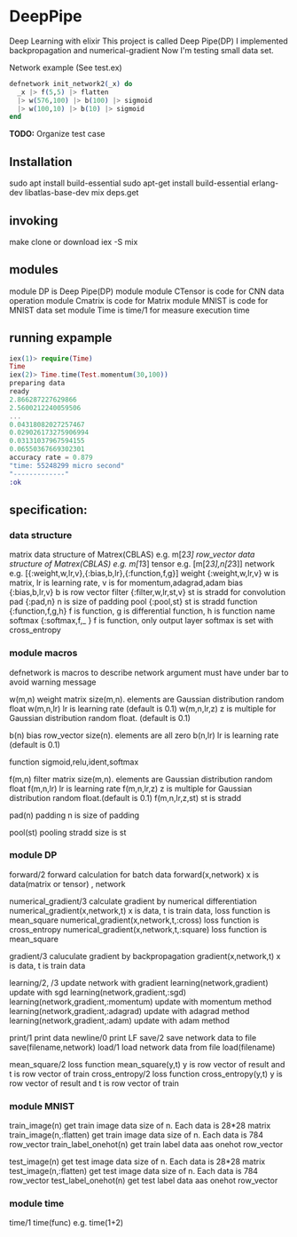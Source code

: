 # DeepPipe
Deep Learning with elixir
This project is called Deep Pipe(DP)
I implemented backpropagation and numerical-gradient
Now I'm testing small data set.

Network example (See test.ex)

```elixir
defnetwork init_network2(_x) do
  _x |> f(5,5) |> flatten
  |> w(576,100) |> b(100) |> sigmoid
  |> w(100,10) |> b(10) |> sigmoid
end
```

**TODO:**
Organize test case

## Installation
sudo apt install build-essential
sudo apt-get install build-essential erlang-dev libatlas-base-dev
mix deps.get

## invoking
make clone or download
iex -S mix

## modules
module DP is Deep Pipe(DP) module
module CTensor is code for CNN data operation
module Cmatrix is code for Matrix
module MNIST is code for MNIST data set
module Time is time/1 for measure execution time

## running expample
```elixir
iex(1)> require(Time)
Time
iex(2)> Time.time(Test.momentum(30,100))
preparing data
ready
2.866287227629866
2.5600212240059506
...
0.04318082027257467
0.029026173275906994
0.03131037967594155
0.06550367669302301
accuracy rate = 0.879
"time: 55248299 micro second"
"-------------"
:ok
```

## specification:

### data structure
matrix  data structure of Matrex(CBLAS) e.g. m[2*3]
row_vector data structure of Matrex(CBLAS)  e.g. m[1*3]
tensor e.g. [m[2*3],n[2*3]]
network e.g. [{:weight,w,lr,v},{:bias,b,lr},{:function,f,g}]
weight {:weight,w,lr,v} w is matrix, lr is learning rate, v is for momentum,adagrad,adam
bias   {:bias,b,lr,v} b is row vector
filter {:filter,w,lr,st,v} st is stradd for convolution
pad    {:pad,n} n is size of padding
pool   {:pool,st} st is stradd
function {:function,f,g,h} f is function, g is differential function, h is function name
softmax {:softmax,f,_ } f is function, only output layer softmax is set with cross_entropy

### module macros
defnetwork is macros to describe network
argument must have under bar to avoid warning message

w(m,n)  weight matrix size(m,n). elements are Gaussian distribution random float
w(m,n,lr) lr is learning rate (default is 0.1)
w(m,n,lr,z) z is multiple for Gaussian distribution random float. (default is 0.1)

b(n) bias row_vector size(n). elements are all zero
b(n,lr) lr is learning rate (default is 0.1)

function sigmoid,relu,ident,softmax

f(m,n) filter matrix size(m,n). elements are Gaussian distribution random float
f(m,n,lr) lr is learning rate
f(m,n,lr,z) z is multiple for Gaussian distribution random float.(default is 0.1)
f(m,n,lr,z,st) st is stradd

pad(n) padding n is size of padding

pool(st) pooling stradd size is st

### module DP
forward/2 forward calculation for batch data
forward(x,network) x is data(matrix or tensor) , network

numerical_gradient/3 calculate gradient by numerical differentiation
numerical_gradient(x,network,t) x is data, t is train data, loss function is mean_square
numerical_gradient(x,network,t,:cross) loss function is cross_entropy
numerical_gradient(x,network,t,:square) loss function is mean_square

gradient/3 caluculate gradient by backpropagation
gradient(x,network,t)  x is data, t is train data

learning/2, /3 update network with gradient
learning(network,gradient)  update with sgd
learning(network,gradient,:sgd)
learning(network,gradient,:momentum) update with momentum method
learning(network,gradient,:adagrad) update with adagrad method
learning(network,gradient,:adam) update with adam method

print/1 print data
newline/0 print LF
save/2 save network data to file
save(filename,network)
load/1 load network data from file
load(filename)

mean_square/2 loss function
mean_square(y,t) y is row vector of result and t is row vector of train
cross_entropy/2 loss function
cross_entropy(y,t) y is row vector of result and t is row vector of train

### module MNIST
train_image(n)  get train image data size of n. Each data is 28*28 matrix
train_image(n,:flatten) get train image data size of n. Each data is 784 row_vector
train_label_onehot(n) get train label data aas onehot row_vector

test_image(n)  get test image data size of n. Each data is 28*28 matrix
test_image(n,:flatten) get test image data size of n. Each data is 784 row_vector
test_label_onehot(n) get test label data aas onehot row_vector

### module time
time/1
time(func) e.g. time(1+2)
